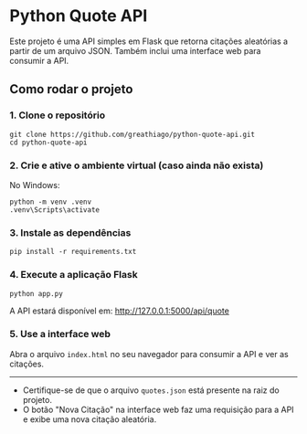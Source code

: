 # Python Quote API

Este projeto é uma API simples em Flask que retorna citações aleatórias a partir de um arquivo JSON. Também inclui uma interface web para consumir a API.

## Como rodar o projeto

### 1. Clone o repositório

```
git clone https://github.com/greathiago/python-quote-api.git
cd python-quote-api
```

### 2. Crie e ative o ambiente virtual (caso ainda não exista)

No Windows:
```
python -m venv .venv
.venv\Scripts\activate
```

### 3. Instale as dependências

```
pip install -r requirements.txt
```

### 4. Execute a aplicação Flask

```
python app.py
```

A API estará disponível em: http://127.0.0.1:5000/api/quote

### 5. Use a interface web

Abra o arquivo `index.html` no seu navegador para consumir a API e ver as citações.

---

- Certifique-se de que o arquivo `quotes.json` está presente na raiz do projeto.
- O botão "Nova Citação" na interface web faz uma requisição para a API e exibe uma nova citação aleatória.
